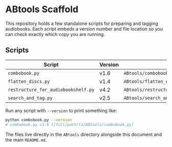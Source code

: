 # ABtools Scaffold

This repository holds a few standalone scripts for preparing and tagging audiobooks. Each script embeds a version number and file location so you can check exactly which copy you are running.

## Scripts

| Script | Version | Path |
|-------|---------|------|
| `combobook.py` | v1.6 | `ABtools/combobook.py` |
| `flatten_discs.py` | v1.4 | `ABtools/flatten_discs.py` |
| `restructure_for_audiobookshelf.py` | v4.2 | `ABtools/restructure_for_audiobookshelf.py` |
| `search_and_tag.py` | v2.5 | `ABtools/search_and_tag.py` |

Run any script with `--version` to print something like:

```bash
python combobook.py --version
# combobook.py v1.6 (/full/path/to/ABtools/combobook.py)
```

The files live directly in the `ABtools` directory alongside this document and the main `README.md`.

